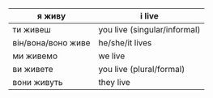 



| я живу             | i live                       |
| ------------------ | ---------------------------- |
| ти живеш           | you live (singular/informal) |
| він/вона/воно живе | he/she/it lives              |
| ми живемо          | we live                      |
| ви живете          | you live (plural/formal)     |
| вони живуть        | they live                    |
